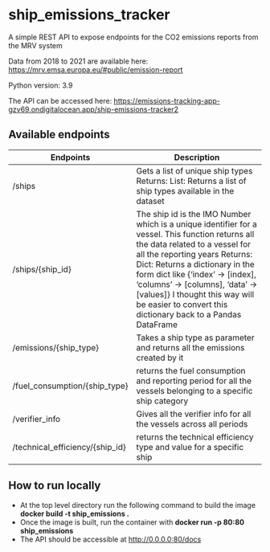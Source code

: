 # ship_emissions_tracker
A simple REST API to expose endpoints for the CO2 emissions reports from the MRV system

Data from 2018 to 2021 are available here: https://mrv.emsa.europa.eu/#public/emission-report

Python version: 3.9

The API can be accessed here: https://emissions-tracking-app-gzv69.ondigitalocean.app/ship-emissions-tracker2

## Available endpoints
| Endpoints    | Description |
| -------- | ------- |
| /ships  | Gets a list of unique ship types Returns: List: Returns a list of ship types available in the dataset    |
| /ships/{ship_id} | The ship id is the IMO Number which is a unique identifier for a vessel. This function returns all the data related to a vessel for all the reporting years Returns: Dict: Returns a dictionary in the form dict like {‘index’ -> [index], ‘columns’ -> [columns], ‘data’ -> [values]} I thought this way will be easier to convert this dictionary back to a Pandas DataFrame     |
| /emissions/{ship_type}    | Takes a ship type as parameter and returns all the emissions created by it    |
| /fuel_consumption/{ship_type}   | returns the fuel consumption and reporting period for all the vessels belonging to a specific ship category    |
| /verifier_info    | Gives all the verifier info for all the vessels across all periods    |
| /technical_efficiency/{ship_id}    | returns the technical efficiency type and value for a specific ship    |


## How to run locally
- At the top level directory run the following command to build the image **docker build -t ship_emissions .**
- Once the image is built, run the container with **docker run -p 80:80 ship_emissions**
- The API should be accessible at http://0.0.0.0:80/docs
